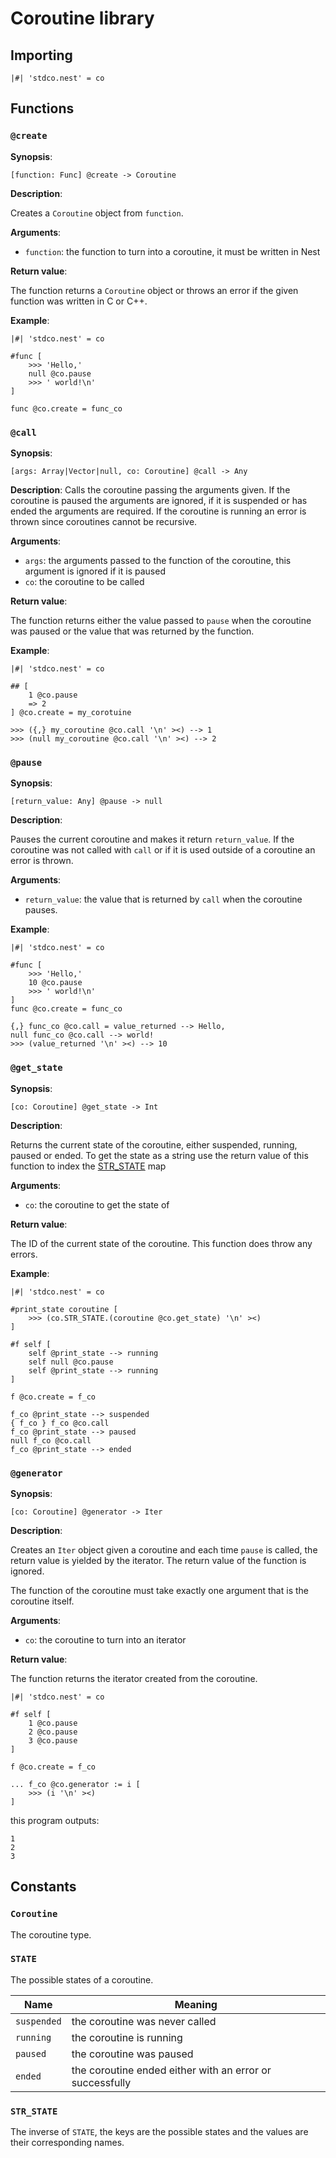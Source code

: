 # Coroutine library

## Importing

```nest
|#| 'stdco.nest' = co
```

## Functions

### `@create`

**Synopsis**:

`[function: Func] @create -> Coroutine`

**Description**:

Creates a `Coroutine` object from `function`.

**Arguments**:

- `function`: the function to turn into a coroutine, it must be written in Nest

**Return value**:

The function returns a `Coroutine` object or throws an error if the given
function was written in C or C++.

**Example**:

```nest
|#| 'stdco.nest' = co

#func [
    >>> 'Hello,'
    null @co.pause
    >>> ' world!\n'
]

func @co.create = func_co
```

### `@call`

**Synopsis**:

`[args: Array|Vector|null, co: Coroutine] @call -> Any`

**Description**:
Calls the coroutine passing the arguments given. If the coroutine is paused the
arguments are ignored, if it is suspended or has ended the arguments are
required. If the coroutine is running an error is thrown since coroutines cannot
be recursive.

**Arguments**:

- `args`: the arguments passed to the function of the coroutine, this argument
  is ignored if it is paused
- `co`: the coroutine to be called

**Return value**:

The function returns either the value passed to `pause` when the coroutine was
paused or the value that was returned by the function.

**Example**:

```nest
|#| 'stdco.nest' = co

## [
    1 @co.pause
    => 2
] @co.create = my_corotuine

>>> ({,} my_coroutine @co.call '\n' ><) --> 1
>>> (null my_coroutine @co.call '\n' ><) --> 2
```

### `@pause`

**Synopsis**:

`[return_value: Any] @pause -> null`

**Description**:

Pauses the current coroutine and makes it return `return_value`. If the
coroutine was not called with `call` or if it is used outside of a coroutine an
error is thrown.

**Arguments**:

- `return_value`: the value that is returned by `call` when the coroutine pauses.

**Example**:

```nest
|#| 'stdco.nest' = co

#func [
    >>> 'Hello,'
    10 @co.pause
    >>> ' world!\n'
]
func @co.create = func_co

{,} func_co @co.call = value_returned --> Hello,
null func_co @co.call --> world!
>>> (value_returned '\n' ><) --> 10
```

### `@get_state`

**Synopsis**:

`[co: Coroutine] @get_state -> Int`

**Description**:

Returns the current state of the coroutine, either suspended, running, paused or
ended. To get the state as a string use the return value of this function to
index the [STR_STATE](#str_state) map

**Arguments**:

- `co`: the coroutine to get the state of

**Return value**:

The ID of the current state of the coroutine. This function does throw any errors.

**Example**:

```nest
|#| 'stdco.nest' = co

#print_state coroutine [
    >>> (co.STR_STATE.(coroutine @co.get_state) '\n' ><)
]

#f self [
    self @print_state --> running
    self null @co.pause
    self @print_state --> running
]

f @co.create = f_co

f_co @print_state --> suspended
{ f_co } f_co @co.call
f_co @print_state --> paused
null f_co @co.call
f_co @print_state --> ended
```

### `@generator`

**Synopsis**:

`[co: Coroutine] @generator -> Iter`

**Description**:

Creates an `Iter` object given a coroutine and each time `pause` is called, the
return value is yielded by the iterator. The return value of the function is
ignored.

The function of the coroutine must take exactly one argument that is the
coroutine itself.

**Arguments**:

- `co`: the coroutine to turn into an iterator

**Return value**:

The function returns the iterator created from the coroutine.

```nest
|#| 'stdco.nest' = co

#f self [
    1 @co.pause
    2 @co.pause
    3 @co.pause
]

f @co.create = f_co

... f_co @co.generator := i [
    >>> (i '\n' ><)
]
```

this program outputs:

```nest
1
2
3
```

## Constants

### `Coroutine`

The coroutine type.

### `STATE`

The possible states of a coroutine.

| Name        | Meaning                                                  |
| ----------- | -------------------------------------------------------- |
| `suspended` | the coroutine was never called                           |
| `running`   | the coroutine is running                                 |
| `paused`    | the coroutine was paused                                 |
| `ended`     | the coroutine ended either with an error or successfully |

### `STR_STATE`

The inverse of `STATE`, the keys are the possible states and the values are
their corresponding names.
